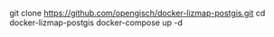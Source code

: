 git clone https://github.com/opengisch/docker-lizmap-postgis.git
cd docker-lizmap-postgis
docker-compose up -d